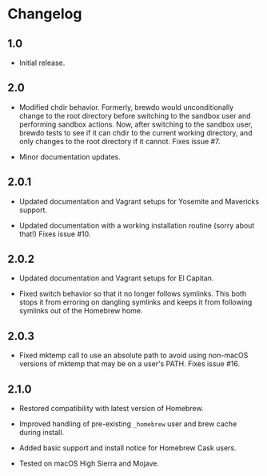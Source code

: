Changelog
=========

1.0
---

-   Initial release.

2.0
---

-   Modified chdir behavior.  Formerly, brewdo would unconditionally
    change to the root directory before switching to the sandbox user
    and performing sandbox actions.  Now, after switching to the
    sandbox user, brewdo tests to see if it can chdir to the current
    working directory, and only changes to the root directory if it
    cannot.  Fixes issue #7.

-   Minor documentation updates.

2.0.1
-----

-   Updated documentation and Vagrant setups for Yosemite and Mavericks
    support.

-   Updated documentation with a working installation routine (sorry
    about that!)  Fixes issue #10.

2.0.2
-----

-   Updated documentation and Vagrant setups for El Capitan.

-   Fixed switch behavior so that it no longer follows symlinks.
    This both stops it from erroring on dangling symlinks and keeps
    it from following symlinks out of the Homebrew home.

2.0.3
-----

-   Fixed mktemp call to use an absolute path to avoid using non-macOS
    versions of mktemp that may be on a user's PATH.  Fixes issue #16.

2.1.0
-----

-   Restored compatibility with latest version of Homebrew.

-   Improved handling of pre-existing `_homebrew` user and brew cache during
    install.

-   Added basic support and install notice for Homebrew Cask users.

-   Tested on macOS High Sierra and Mojave.
